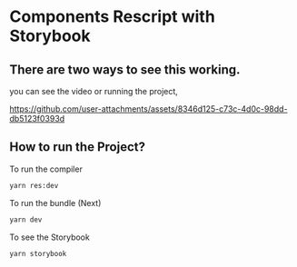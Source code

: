 # Components Rescript with Storybook

## There are two ways to see this working.
you can see the video or running the project, 

https://github.com/user-attachments/assets/8346d125-c73c-4d0c-98dd-db5123f0393d

## How to run the Project?

To run the compiler
```sh
yarn res:dev
```

To run the bundle (Next)
```sh
yarn dev
```

To see the Storybook
```sh
yarn storybook
```

